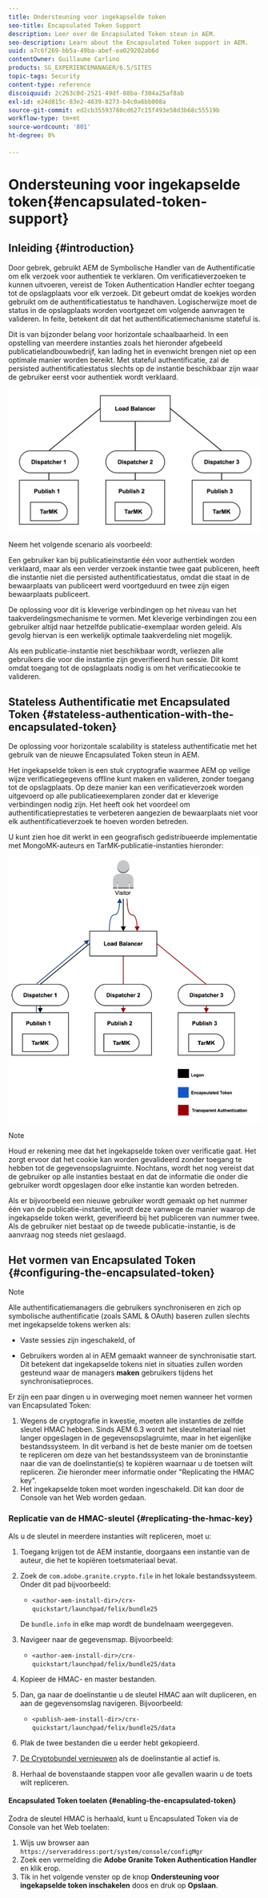 ```yaml
---
title: Ondersteuning voor ingekapselde token
seo-title: Encapsulated Token Support
description: Leer over de Encapsulated Token steun in AEM.
seo-description: Learn about the Encapsulated Token support in AEM.
uuid: a7c6f269-bb5a-49ba-abef-ea029202ab6d
contentOwner: Guillaume Carlino
products: SG_EXPERIENCEMANAGER/6.5/SITES
topic-tags: Security
content-type: reference
discoiquuid: 2c263c0d-2521-49df-88ba-f304a25af8ab
exl-id: e24d815c-83e2-4639-8273-b4c0a6bb008a
source-git-commit: ed2cb35593780cd627c15f493e58d3b68c55519b
workflow-type: tm+mt
source-wordcount: '801'
ht-degree: 0%

---
```


# Ondersteuning voor ingekapselde token{#encapsulated-token-support}

## Inleiding {#introduction}

Door gebrek, gebruikt AEM de Symbolische Handler van de Authentificatie om elk verzoek voor authentiek te verklaren. Om verificatieverzoeken te kunnen uitvoeren, vereist de Token Authentication Handler echter toegang tot de opslagplaats voor elk verzoek. Dit gebeurt omdat de koekjes worden gebruikt om de authentificatiestatus te handhaven. Logischerwijze moet de status in de opslagplaats worden voortgezet om volgende aanvragen te valideren. In feite, betekent dit dat het authentificatiemechanisme stateful is.

Dit is van bijzonder belang voor horizontale schaalbaarheid. In een opstelling van meerdere instanties zoals het hieronder afgebeeld publicatielandbouwbedrijf, kan lading het in evenwicht brengen niet op een optimale manier worden bereikt. Met stateful authentificatie, zal de persisted authentificatiestatus slechts op de instantie beschikbaar zijn waar de gebruiker eerst voor authentiek wordt verklaard.

![chlimage_1-33](assets/chlimage_1-33a.png)

Neem het volgende scenario als voorbeeld:

Een gebruiker kan bij publicatieinstantie één voor authentiek worden verklaard, maar als een verder verzoek instantie twee gaat publiceren, heeft die instantie niet die persisted authentificatiestatus, omdat die staat in de bewaarplaats van publiceert werd voortgeduurd en twee zijn eigen bewaarplaats publiceert.

De oplossing voor dit is kleverige verbindingen op het niveau van het taakverdelingsmechanisme te vormen. Met kleverige verbindingen zou een gebruiker altijd naar hetzelfde publicatie-exemplaar worden geleid. Als gevolg hiervan is een werkelijk optimale taakverdeling niet mogelijk.

Als een publicatie-instantie niet beschikbaar wordt, verliezen alle gebruikers die voor die instantie zijn geverifieerd hun sessie. Dit komt omdat toegang tot de opslagplaats nodig is om het verificatiecookie te valideren.

## Stateless Authentificatie met Encapsulated Token {#stateless-authentication-with-the-encapsulated-token}

De oplossing voor horizontale scalability is stateless authentificatie met het gebruik van de nieuwe Encapsulated Token steun in AEM.

Het ingekapselde token is een stuk cryptografie waarmee AEM op veilige wijze verificatiegegevens offline kunt maken en valideren, zonder toegang tot de opslagplaats. Op deze manier kan een verificatieverzoek worden uitgevoerd op alle publicatieexemplaren zonder dat er kleverige verbindingen nodig zijn. Het heeft ook het voordeel om authentificatieprestaties te verbeteren aangezien de bewaarplaats niet voor elk authentificatieverzoek te hoeven worden betreden.

U kunt zien hoe dit werkt in een geografisch gedistribueerde implementatie met MongoMK-auteurs en TarMK-publicatie-instanties hieronder:

![chlimage_1-34](assets/chlimage_1-34a.png)

>[!NOTE]
>
>Houd er rekening mee dat het ingekapselde token over verificatie gaat. Het zorgt ervoor dat het cookie kan worden gevalideerd zonder toegang te hebben tot de gegevensopslagruimte. Nochtans, wordt het nog vereist dat de gebruiker op alle instanties bestaat en dat de informatie die onder die gebruiker wordt opgeslagen door elke instantie kan worden betreden.
>
>Als er bijvoorbeeld een nieuwe gebruiker wordt gemaakt op het nummer één van de publicatie-instantie, wordt deze vanwege de manier waarop de ingekapselde token werkt, geverifieerd bij het publiceren van nummer twee. Als de gebruiker niet bestaat op de tweede publicatie-instantie, is de aanvraag nog steeds niet geslaagd.

## Het vormen van Encapsulated Token {#configuring-the-encapsulated-token}

>[!NOTE]
>Alle authentificatiemanagers die gebruikers synchroniseren en zich op symbolische authentificatie (zoals SAML &amp; OAuth) baseren zullen slechts met ingekapselde tokens werken als:
>
>* Vaste sessies zijn ingeschakeld, of
>
>* Gebruikers worden al in AEM gemaakt wanneer de synchronisatie start. Dit betekent dat ingekapselde tokens niet in situaties zullen worden gesteund waar de managers **maken** gebruikers tijdens het synchronisatieproces.


Er zijn een paar dingen u in overweging moet nemen wanneer het vormen van Encapsulated Token:

1. Wegens de cryptografie in kwestie, moeten alle instanties de zelfde sleutel HMAC hebben. Sinds AEM 6.3 wordt het sleutelmateriaal niet langer opgeslagen in de gegevensopslagruimte, maar in het eigenlijke bestandssysteem. In dit verband is het de beste manier om de toetsen te repliceren om deze van het bestandssysteem van de broninstantie naar die van de doelinstantie(s) te kopiëren waarnaar u de toetsen wilt repliceren. Zie hieronder meer informatie onder &quot;Replicating the HMAC key&quot;.
1. Het ingekapselde token moet worden ingeschakeld. Dit kan door de Console van het Web worden gedaan.

### Replicatie van de HMAC-sleutel {#replicating-the-hmac-key}

Als u de sleutel in meerdere instanties wilt repliceren, moet u:

1. Toegang krijgen tot de AEM instantie, doorgaans een instantie van de auteur, die het te kopiëren toetsmateriaal bevat.
1. Zoek de `com.adobe.granite.crypto.file` in het lokale bestandssysteem. Onder dit pad bijvoorbeeld:

   * `<author-aem-install-dir>/crx-quickstart/launchpad/felix/bundle25`

   De `bundle.info` in elke map wordt de bundelnaam weergegeven.

1. Navigeer naar de gegevensmap. Bijvoorbeeld:

   * `<author-aem-install-dir>/crx-quickstart/launchpad/felix/bundle25/data`

1. Kopieer de HMAC- en master bestanden.
1. Dan, ga naar de doelinstantie u de sleutel HMAC aan wilt dupliceren, en aan de gegevensomslag navigeren. Bijvoorbeeld:

   * `<publish-aem-install-dir>/crx-quickstart/launchpad/felix/bundle25/data`

1. Plak de twee bestanden die u eerder hebt gekopieerd.
1. [De Cryptobundel vernieuwen](/help/communities/deploy-communities.md#refresh-the-granite-crypto-bundle) als de doelinstantie al actief is.

1. Herhaal de bovenstaande stappen voor alle gevallen waarin u de toets wilt repliceren.

#### Encapsulated Token toelaten {#enabling-the-encapsulated-token}

Zodra de sleutel HMAC is herhaald, kunt u Encapsulated Token via de Console van het Web toelaten:

1. Wijs uw browser aan `https://serveraddress:port/system/console/configMgr`
1. Zoek een vermelding die **Adobe Granite Token Authentication Handler** en klik erop.
1. Tik in het volgende venster op de knop **Ondersteuning voor ingekapselde token inschakelen** doos en druk op **Opslaan**.
